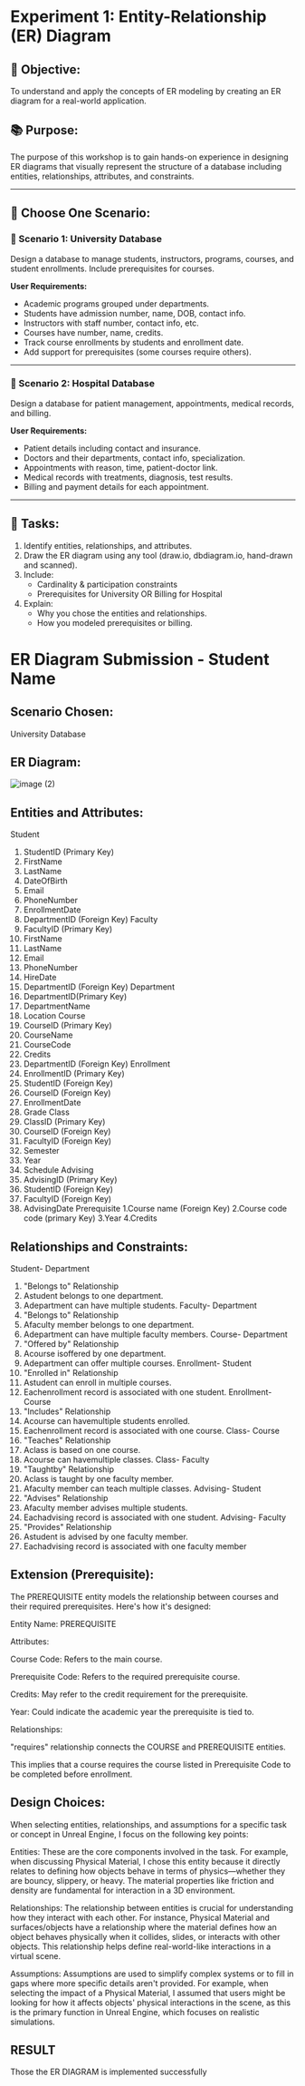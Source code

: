 # Experiment 1: Entity-Relationship (ER) Diagram

## 🎯 Objective:
To understand and apply the concepts of ER modeling by creating an ER diagram for a real-world application.

## 📚 Purpose:
The purpose of this workshop is to gain hands-on experience in designing ER diagrams that visually represent the structure of a database including entities, relationships, attributes, and constraints.

---

## 🧪 Choose One Scenario:

### 🔹 Scenario 1: University Database
Design a database to manage students, instructors, programs, courses, and student enrollments. Include prerequisites for courses.

**User Requirements:**
- Academic programs grouped under departments.
- Students have admission number, name, DOB, contact info.
- Instructors with staff number, contact info, etc.
- Courses have number, name, credits.
- Track course enrollments by students and enrollment date.
- Add support for prerequisites (some courses require others).

---

### 🔹 Scenario 2: Hospital Database
Design a database for patient management, appointments, medical records, and billing.

**User Requirements:**
- Patient details including contact and insurance.
- Doctors and their departments, contact info, specialization.
- Appointments with reason, time, patient-doctor link.
- Medical records with treatments, diagnosis, test results.
- Billing and payment details for each appointment.

---

## 📝 Tasks:
1. Identify entities, relationships, and attributes.
2. Draw the ER diagram using any tool (draw.io, dbdiagram.io, hand-drawn and scanned).
3. Include:
   - Cardinality & participation constraints
   - Prerequisites for University OR Billing for Hospital
4. Explain:
   - Why you chose the entities and relationships.
   - How you modeled prerequisites or billing.

# ER Diagram Submission - Student Name

## Scenario Chosen:
University Database

## ER Diagram:
![image (2)](https://github.com/user-attachments/assets/5586b2fd-e508-45c8-9072-0fe278afdccf)

## Entities and Attributes:
 Student
 1. StudentID (Primary Key)
 2. FirstName
 3. LastName
 4. DateOfBirth
 5. Email
 6. PhoneNumber
 7. EnrollmentDate
 8. DepartmentID (Foreign Key)
 Faculty
 1. FacultyID (Primary Key)
 2. FirstName
 3. LastName
 4. Email
 5. PhoneNumber
 6. HireDate
 7. DepartmentID (Foreign Key)
 Department
 1. DepartmentID(Primary Key)
 2. DepartmentName
 3. Location
 Course
 1. CourseID (Primary Key)
 2. CourseName
 3. CourseCode
 4. Credits
 5. DepartmentID (Foreign Key)
 Enrollment
 1. EnrollmentID (Primary Key)
 2. StudentID (Foreign Key)
 3. CourseID (Foreign Key)
 4. EnrollmentDate
 5. Grade
Class
 1. ClassID (Primary Key)
 2. CourseID (Foreign Key)
 3. FacultyID (Foreign Key)
 4. Semester
 5. Year
 6. Schedule
 Advising
 1. AdvisingID (Primary Key)
 2. StudentID (Foreign Key)
 3. FacultyID (Foreign Key)
 4. AdvisingDate
 Prerequisite
 1.Course name (Foreign Key)
 2.Course code code (primary Key)
 3.Year
 4.Credits

## Relationships and Constraints:
 Student- Department
 1. "Belongs to" Relationship
 2. Astudent belongs to one department.
 3. Adepartment can have multiple students.
 Faculty- Department
 1. "Belongs to" Relationship
 2. Afaculty member belongs to one department.
 3. Adepartment can have multiple faculty members.
 Course- Department
 1. "Offered by" Relationship
 2. Acourse isoffered by one department.
 3. Adepartment can offer multiple courses.
 Enrollment- Student
 1. "Enrolled in" Relationship
 2. Astudent can enroll in multiple courses.
 3. Eachenrollment record is associated with one student.
 Enrollment- Course
 1. "Includes" Relationship
 2. Acourse can havemultiple students enrolled.
 3. Eachenrollment record is associated with one course.
Class- Course
 1. "Teaches" Relationship
 2. Aclass is based on one course.
 3. Acourse can havemultiple classes.
 Class- Faculty
 1. "Taughtby" Relationship
 2. Aclass is taught by one faculty member.
 3. Afaculty member can teach multiple classes.
 Advising- Student
 1. "Advises" Relationship
 2. Afaculty member advises multiple students.
 3. Eachadvising record is associated with one student.
 Advising- Faculty
 1. "Provides" Relationship
 2. Astudent is advised by one faculty member.
 3. Eachadvising record is associated with one faculty member
## Extension (Prerequisite):
The PREREQUISITE entity models the relationship between courses and their required prerequisites. Here's how it's designed:

Entity Name: PREREQUISITE

Attributes:

Course Code: Refers to the main course.

Prerequisite Code: Refers to the required prerequisite course.

Credits: May refer to the credit requirement for the prerequisite.

Year: Could indicate the academic year the prerequisite is tied to.

Relationships:

"requires" relationship connects the COURSE and PREREQUISITE entities.

This implies that a course requires the course listed in Prerequisite Code to be completed before enrollment.
## Design Choices:
When selecting entities, relationships, and assumptions for a specific task or concept in Unreal Engine, I focus on the following key points:

Entities: These are the core components involved in the task. For example, when discussing Physical Material, I chose this entity because it directly relates to defining how objects behave in terms of physics—whether they are bouncy, slippery, or heavy. The material properties like friction and density are fundamental for interaction in a 3D environment.

Relationships: The relationship between entities is crucial for understanding how they interact with each other. For instance, Physical Material and surfaces/objects have a relationship where the material defines how an object behaves physically when it collides, slides, or interacts with other objects. This relationship helps define real-world-like interactions in a virtual scene.

Assumptions: Assumptions are used to simplify complex systems or to fill in gaps where more specific details aren't provided. For example, when selecting the impact of a Physical Material, I assumed that users might be looking for how it affects objects' physical interactions in the scene, as this is the primary function in Unreal Engine, which focuses on realistic simulations.
## RESULT
Those the ER DIAGRAM is implemented successfully

